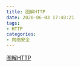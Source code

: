 ```yaml
---
title: 图解HTTP
date: 2020-06-03 17:40:21
tags:
- HTTP
categories:
- 网络安全
---
```

[图解HTTP](http://alivnram-test.oss-cn-beijing.aliyuncs.com/alivnblog/HTTP.pdf)
